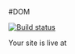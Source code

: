 #DOM

[![Build status](https://ci.appveyor.com/api/projects/status/idnfnxl5g7qaql8h?svg=true)](https://ci.appveyor.com/project/mlarina790/dom)

Your site is live at
